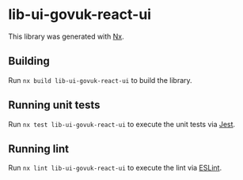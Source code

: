 # lib-ui-govuk-react-ui

This library was generated with [Nx](https://nx.dev).

## Building

Run `nx build lib-ui-govuk-react-ui` to build the library.

## Running unit tests

Run `nx test lib-ui-govuk-react-ui` to execute the unit tests via [Jest](https://jestjs.io).

## Running lint

Run `nx lint lib-ui-govuk-react-ui` to execute the lint via [ESLint](https://eslint.org/).
